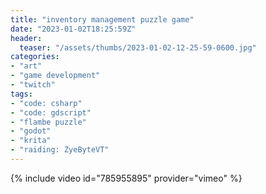 ```yaml
---
title: "inventory management puzzle game"
date: "2023-01-02T18:25:59Z"
header:
  teaser: "/assets/thumbs/2023-01-02-12-25-59-0600.jpg"
categories:
- "art"
- "game development"
- "twitch"
tags:
- "code: csharp"
- "code: gdscript"
- "flambe puzzle"
- "godot"
- "krita"
- "raiding: ZyeByteVT"
---
```

{% include video id="785955895" provider="vimeo" %}
